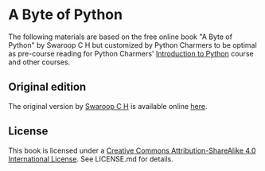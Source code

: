 # A Byte of Python

The following materials are based on the free online book "A Byte of Python" by Swaroop
C H but customized by Python Charmers to be optimal as pre-course reading for
Python Charmers' [Introduction to
Python](https://pythoncharmers.com/training/introduction-to-python/) course and
other courses.

## Original edition

The original version by [Swaroop C H](https://swaroopch.com) is available online [here](https://python.swaroopch.com).

## License

This book is licensed under a [Creative Commons Attribution-ShareAlike 4.0 International License](http://creativecommons.org/licenses/by-sa/4.0/). See LICENSE.md for details.

